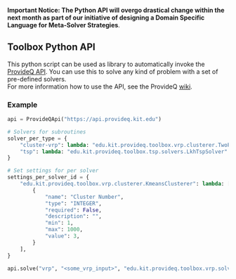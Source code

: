 **Important Notice: The Python API will overgo drastical change within the next month as part of our initiative of designing a Domain Specific Language for Meta-Solver Strategies**.

## Toolbox Python API

This python script can be used as library to automatically invoke the [ProvideQ API](https://github.com/ProvideQ/toolbox-server).
You can use this to solve any kind of problem with a set of pre-defined solvers.\
For more information how to use the API, see the ProvideQ [wiki](https://github.com/ProvideQ/toolbox-server/wiki/How-to-use).

### Example
```python
api = ProvideQApi("https://api.provideq.kit.edu")

# Solvers for subroutines
solver_per_type = {
    "cluster-vrp": lambda: "edu.kit.provideq.toolbox.vrp.clusterer.TwoPhaseClusterer",
    "tsp": lambda: "edu.kit.provideq.toolbox.tsp.solvers.LkhTspSolver"
}

# Set settings for per solver
settings_per_solver_id = {
    "edu.kit.provideq.toolbox.vrp.clusterer.KmeansClusterer": lambda: [
        {
            "name": "Cluster Number",
            "type": "INTEGER",
            "required": False,
            "description": "",
            "min": 1,
            "max": 1000,
            "value": 3,
        }
    ],
}

api.solve("vrp", "<some_vrp_input>", "edu.kit.provideq.toolbox.vrp.solvers.ClusterAndSolveVrpSolver", solver_per_type, settings_per_solver_id)
```
